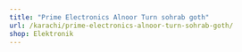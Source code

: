 ```yaml
---
title: "Prime Electronics Alnoor Turn sohrab goth"
url: /karachi/prime-electronics-alnoor-turn-sohrab-goth/
shop: Elektronik
---
```

